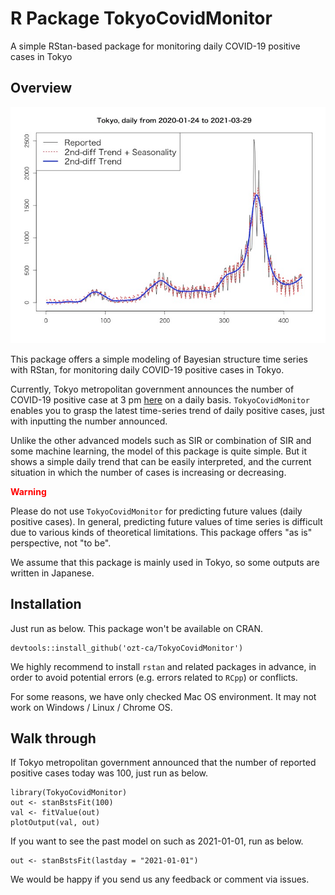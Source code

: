# R Package TokyoCovidMonitor
A simple RStan-based package for monitoring daily COVID-19 positive cases in Tokyo

## Overview

<img src = "tools/summary_image.png">

This package offers a simple modeling of Bayesian structure time series with RStan, for monitoring daily COVID-19 positive cases in Tokyo.

Currently, Tokyo metropolitan government announces the number of COVID-19 positive case at 3 pm [here](https://www.fukushihoken.metro.tokyo.lg.jp/) on a daily basis. `TokyoCovidMonitor` enables you to grasp the latest time-series trend of daily positive cases, just with inputting the number announced.

Unlike the other advanced models such as SIR or combination of SIR and some machine learning, the model of this package is quite simple. But it shows a simple daily trend that can be easily interpreted, and the current situation in which the number of cases is increasing or decreasing.

**<span style="color: red; ">Warning</span>**

Please do not use `TokyoCovidMonitor` for predicting future values (daily positive cases). In general, predicting future values of time series is difficult due to various kinds of theoretical limitations. This package offers "as is" perspective, not "to be". 

We assume that this package is mainly used in Tokyo, so some outputs are written in Japanese.

## Installation

Just run as below. This package won't be available on CRAN.

```
devtools::install_github('ozt-ca/TokyoCovidMonitor')
```

We highly recommend to install `rstan` and related packages in advance, in order to avoid potential errors (e.g. errors related to `RCpp`) or conflicts.

For some reasons, we have only checked Mac OS environment. It may not work on Windows / Linux / Chrome OS.

## Walk through

If Tokyo metropolitan government announced that the number of reported positive cases today was 100, just run as below.

```
library(TokyoCovidMonitor)
out <- stanBstsFit(100)
val <- fitValue(out)
plotOutput(val, out)
```

If you want to see the past model on such as 2021-01-01, run as below.
```
out <- stanBstsFit(lastday = "2021-01-01")
```

We would be happy if you send us any feedback or comment via issues.
